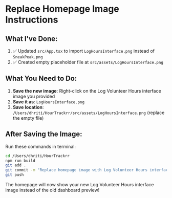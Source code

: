 # Replace Homepage Image Instructions

## What I've Done:
1. ✅ Updated `src/App.tsx` to import `LogHoursInterface.png` instead of `SneakPeak.png`
2. ✅ Created empty placeholder file at `src/assets/LogHoursInterface.png`

## What You Need to Do:
1. **Save the new image**: Right-click on the Log Volunteer Hours interface image you provided
2. **Save it as**: `LogHoursInterface.png` 
3. **Save location**: `/Users/dhriti/HourTrackrr/src/assets/LogHoursInterface.png` (replace the empty file)

## After Saving the Image:
Run these commands in terminal:
```bash
cd /Users/dhriti/HourTrackrr
npm run build
git add .
git commit -m "Replace homepage image with Log Volunteer Hours interface"
git push
```

The homepage will now show your new Log Volunteer Hours interface image instead of the old dashboard preview! 